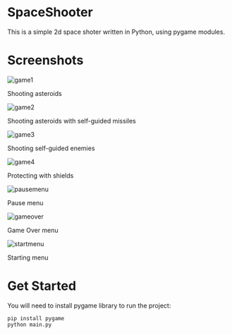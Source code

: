 # SpaceShooter
This is a simple 2d space shoter written in Python, using pygame modules.  

# Screenshots

![game1](https://user-images.githubusercontent.com/30277772/40284672-af23ef28-5c47-11e8-8f6d-250a3f0812e4.png)

Shooting asteroids

![game2](https://user-images.githubusercontent.com/30277772/40284673-af40bcb6-5c47-11e8-8495-ec90ae27d927.png)

Shooting asteroids with self-guided missiles

![game3](https://user-images.githubusercontent.com/30277772/40284674-af5bbcc8-5c47-11e8-8eed-58fae80ea34e.png)

Shooting self-guided enemies

![game4](https://user-images.githubusercontent.com/30277772/40284675-af7377b4-5c47-11e8-8fc1-b7622dfee5a1.png)

Protecting with shields

![pausemenu](https://user-images.githubusercontent.com/30277772/41755244-1e5c3042-758b-11e8-9b96-399abf2e3aca.png)

Pause menu

![gameover](https://user-images.githubusercontent.com/30277772/40284676-af9a4bc8-5c47-11e8-9035-7a6d2fac69f8.png)

Game Over menu

![startmenu](https://user-images.githubusercontent.com/30277772/41755278-5348bd84-758b-11e8-889d-f890f6aa7381.png)

Starting menu

# Get Started
You will need to install pygame library to run the project:

    pip install pygame
	python main.py

